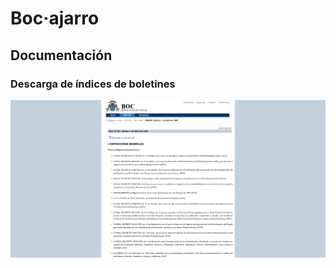 # Boc·ajarro

## Documentación

### Descarga de índices de boletines

![Captura de pantalla del primer boletín de 1980](screenshots/bulletin-index.png)
